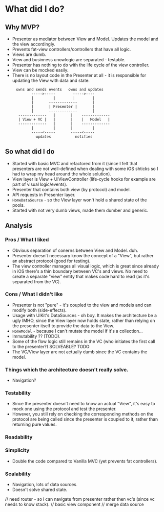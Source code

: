 # What did I do?

## Why MVP?

- Presenter as mediator between View and Model. Updates the model and the view accordingly.
- Prevents fat-view controllers/controllers that have all logic.
- Views are dumb.
- View and businness unowlogic are separated - testable.
- Presenter has nothing to do with the life cycle of the view controller.
- View can be mocked easily.
- There is no layout code in the Presenter at all - it is responsible for updating the View with data and state.

```
     owns and sends events   owns and updates
            ----->-----        ----->----
            |         |        |        |
            |       -------------       |
            |       | Presenter |       |
            |       -------------       |
      -------------   |       |    -------------
      | View + VC |   |       |    |   Model   |
      -------------   |       |    -------------
            |         |       |         |
            -----<-----       -----<-----
              updates           notifies
```


## So what did I do

- Started with basic MVC and refactored from it (since I felt that presenters are not well-defined when dealing with some iOS shticks so I had to wrap my head around the whole solution).
- View layer is View + UIViewController (life-cycle hooks for example are part of visual logic/events).
- Presenter that contains both view (by protocol) and model.
- API requests in Presenter layer.
- `HomeDataSource` - so the View layer won't hold a shared state of the pools.
- Started with not very dumb views, made them dumber and generic.

## Analysis

### Pros / What I liked

- Obvious separation of conerns between View and Model. duh.
- Presenter doesn't necessary know the concept of a "View", but rather an abstract protocol (good for testing).
- The view controller manages all visual logic, which is great since already in iOS there's a thin boundary between VC's and views. No need to create a separate "view" entity that makes code hard to read (as it's separated from the VC).

### Cons / What I didn't like

- Presenter is not "pure" - it's coupled to the view and models and can modify both (side-effects).
- Usage with UIKit's DataSources - oh boy. It makes the architecture be a ugly IMHO, since the View layer now holds state, rather than relying on the presenter itself to provide the data to the View.
- `HomeModel` - because I can't mutate the model if it's a collection...
- Immutability ?? (TODO).
- Some of the flow logic still remains in the VC (who initiates the first call to the presenter?) SOLVEABLE? TODO
- The VC/View layer are not actually dumb since the VC contains the model.

### Things which the architecture doesn't really solve.

- Navigation?

### Testability

- Since the presenter doesn't need to know an actual "View", it's easy to mock one using the protocol and test the presenter.
- However, you still rely on checking the corresponding methods on the protocol are being called since the presenter is coupled to it, rather than returning pure values.

### Readability

### Simplicity

- Double the code compared to Vanilla MVC (yet prevents fat controllers).

### Scalability

- Navigation, lots of data sources.
- Doesn't solve shared state.


// need router - so i can navigate from presenter rather then vc's (since vc needs to know stack).
// basic view component
// merge data source
